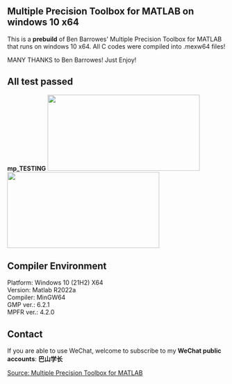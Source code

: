 ## Multiple Precision Toolbox for MATLAB on windows 10 x64

This is a **prebuild** of Ben Barrowes' Multiple Precision Toolbox for MATLAB that runs on windows 10 x64. All C codes were compiled into .mexw64 files!  

MANY THANKS to Ben Barrowes! Just Enjoy!

## All test passed
**mp_TESTING** 
<img src="https://github.com/bashancode/MultiplePrecisionToolbox/blob/main/mp_TESTING.png" width="350" height="175"><img src="https://github.com/bashancode/MultiplePrecisionToolbox/blob/main/mp_TESTING2.png" width="350" height="175">


## Compiler Environment
Platform: Windows 10 (21H2) X64  
Version: Matlab R2022a  
Compiler: MinGW64  
GMP ver.: 6.2.1  
MPFR ver.: 4.2.0  

## Contact
If you are able to use WeChat, welcome to subscribe to my **WeChat public accounts**: **巴山学长**

[Source: Multiple Precision Toolbox for MATLAB](https://ww2.mathworks.cn/matlabcentral/fileexchange/6446-multiple-precision-toolbox-for-matlab)
